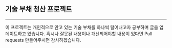 ## 기술 부채 청산 프로젝트

---

이 프로젝트는 개인적으로 안고 있는 기술 부채를 하나씩 털어내고자 공부하며 글을 업데이트하고 있습니다. 혹시나 잘못된 내용이나 개선되어야할 내용이 있다면 Pull requests 만들어주시면 감사하겠습니다. 
